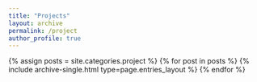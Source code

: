 ```yaml
---
title: "Projects"
layout: archive
permalink: /project
author_profile: true
---
```



{% assign posts = site.categories.project %}
{% for post in posts %} {% include archive-single.html type=page.entries_layout %} {% endfor %}

